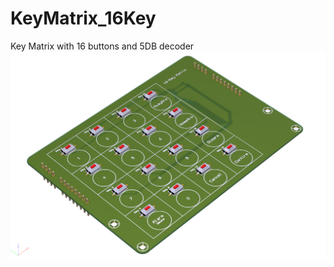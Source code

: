 # KeyMatrix_16Key
Key Matrix with 16 buttons and 5DB decoder
![KeyMatrix_3D Module](/Sketch/Default.png)
